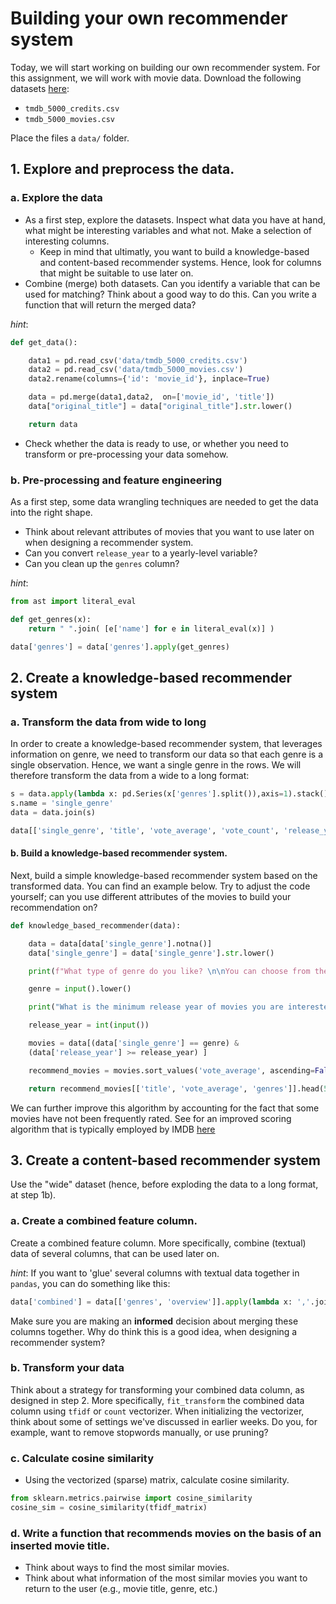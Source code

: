 # Building your own recommender system

Today, we will start working on building our own recommender system. For this assignment, we will work with movie data.
Download the following datasets [here](https://www.kaggle.com/tmdb/tmdb-movie-metadata):
- `tmdb_5000_credits.csv`
- `tmdb_5000_movies.csv`

Place the files a `data/` folder.

## 1. Explore and preprocess the data.


### a.  Explore the data

- As a first step, explore the datasets. Inspect what data you have at hand, what might be interesting variables and what not. Make a selection of interesting columns.
  -  Keep in mind that ultimatly, you want to build a knowledge-based and content-based recommender systems. Hence, look for columns that might be suitable to use later on.
- Combine (merge) both datasets. Can you identify a variable that can be used for matching?
Think about a good way to do this. Can you write a function that will return the merged data?

*hint*:

```python
def get_data():

    data1 = pd.read_csv('data/tmdb_5000_credits.csv')
    data2 = pd.read_csv('data/tmdb_5000_movies.csv')
    data2.rename(columns={'id': 'movie_id'}, inplace=True)

    data = pd.merge(data1,data2,  on=['movie_id', 'title'])
    data["original_title"] = data["original_title"].str.lower()

    return data
```

- Check whether the data is ready to use, or whether you need to transform or pre-processing your data somehow.

### b.  Pre-processing and feature engineering

As a first step, some data wrangling techniques are needed to get the data into the right shape.
- Think about relevant attributes of movies that you want to use later on when designing a recommender system.
- Can you convert `release_year` to a yearly-level variable?
- Can you clean up the `genres` column?

*hint*:
```python
from ast import literal_eval

def get_genres(x):
    return " ".join( [e['name'] for e in literal_eval(x)] )

data['genres'] = data['genres'].apply(get_genres)

```

## 2.   Create a knowledge-based recommender system

### a. Transform the data from wide to long

In order to create a knowledge-based recommender system, that leverages information on genre, we need to transform our data so that each genre is a single observation. Hence, we want a single genre in the rows. We will therefore transform the data from a wide to a long format:

```python
s = data.apply(lambda x: pd.Series(x['genres'].split()),axis=1).stack().reset_index(level=1, drop=True)
s.name = 'single_genre'
data = data.join(s)

data[['single_genre', 'title', 'vote_average', 'vote_count', 'release_year']].head() #inspect the data to see whether all goes well.
```

#### b. Build a knowledge-based recommender system.

Next, build a simple knowledge-based recommender system based on the transformed data. You can find an example below. Try to adjust the code yourself; can you use different attributes of the movies to build your recommendation on?

```python
def knowledge_based_recommender(data):

    data = data[data['single_genre'].notna()]
    data['single_genre'] = data['single_genre'].str.lower()

    print(f"What type of genre do you like? \n\nYou can choose from the following:\n\n{set(data['single_genre'])}")

    genre = input().lower()

    print("What is the minimum release year of movies you are interested in? (e.g., how 'old' may a movie be?)" )

    release_year = int(input())

    movies = data[(data['single_genre'] == genre) &
    (data['release_year'] >= release_year) ]

    recommend_movies = movies.sort_values('vote_average', ascending=False)

    return recommend_movies[['title', 'vote_average', 'genres']].head(5)
```

We can further improve this algorithm by accounting for the fact that some movies have not been frequently rated. See for an improved scoring algorithm that is typically employed by IMDB [here](https://www.datacamp.com/community/tutorials/recommender-systems-python)


## 3. Create a content-based recommender system

Use the "wide" dataset (hence, before exploding the data to a long format, at step 1b).

### a. Create a combined feature column.
Create a combined feature column. More specifically, combine (textual) data of several columns, that can be used later on.

*hint*:
If you want to 'glue' several columns with textual data together in `pandas`, you can do something like this:

```python
data['combined'] = data[['genres', 'overview']].apply(lambda x: ','.join(x.dropna().astype(str)),axis=1)
```

Make sure you are making an **informed** decision about merging these columns together. Why do think this is a good idea, when designing a recommender system?

### b. Transform your data

Think about a strategy for transforming your combined data column, as designed in step 2. More specifically, `fit_transform` the combined data column using `tfidf` or `count` vectorizer.
When initializing the vectorizer, think about some of settings we've discussed in earlier weeks. Do you, for example, want to remove stopwords manually, or use pruning?

### c. Calculate cosine similarity

- Using the vectorized (sparse) matrix, calculate cosine similarity.

```python
from sklearn.metrics.pairwise import cosine_similarity
cosine_sim = cosine_similarity(tfidf_matrix)
```

### d. Write a function that recommends movies on the basis of an inserted movie title.

- Think about ways to find the most similar movies.
- Think about what information of the most similar movies you want to return to the user (e.g., movie title, genre, etc.)
